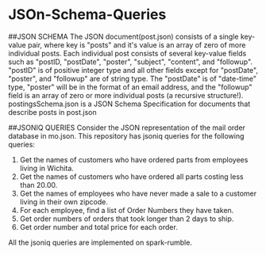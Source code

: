 # JSOn-Schema-Queries

##JSON SCHEMA
The JSON document(post.json) consists of a single key-value pair, where key is "posts" and it's value is an array of zero of more individual posts. Each individual post consists of several key-value fields such as "postID, "postDate", "poster", "subject", "content", and "followup". "postID" is of positive integer type and all other fields except for "postDate", "poster", and "followup" are of string type. The "postDate" is of "date-time" type, "poster" will be in the format of an email address, and the "followup" field is an array of zero or more individual posts (a recursive structure!).
postingsSchema.json is a JSON Schema Specification for documents that describe posts in post.json

##JSONIQ QUERIES
Consider the JSON representation of the mail order database in mo.json. This repository has jsoniq queries for the following queries:

1. Get the names of customers who have ordered parts from employees living in Wichita.
2. Get the names of customers who have ordered all parts costing less than 20.00.
3. Get the names of employees who have never made a sale to a customer living in their own zipcode.
4. For each employee, find a list of Order Numbers they have taken.
5. Get order numbers of orders that took longer than 2 days to ship.
6. Get order number and total price for each order.

All the jsoniq queries are implemented on spark-rumble.
